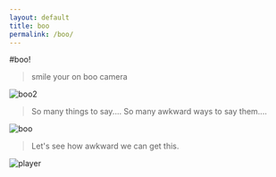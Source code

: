 ```yaml
---
layout: default
title: boo
permalink: /boo/
---
```


#boo!
>smile your on boo camera


![boo2](http://mizioko.github.io/images/boo22.png)

>So many things to say....
>So many awkward ways to say them....

![boo](http://mizioko.github.io/images/boolizzard.jpg)


>Let's see how awkward we can get this.


![player](http://mizioko.github.io/images/gifs/Adobe_20170827_145209.jpg)
